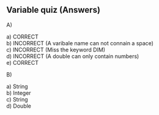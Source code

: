 Variable quiz (Answers)
----------------------

A)

   a) CORRECT <br>
   b) INCORRECT   (A varibale name can not connain a space)<br>
   c) INCORRECT   (Miss the keyword DIM)<br>
   d) INCORRECT   (A double can only contain numbers)<br>
   e) CORRECT<br>

B)

   a) String <br>
   b) Integer<br>
   c) String<br>
   d) Double<br>
